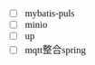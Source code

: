 <span  style="font-family: Simsun,serif; font-size: 17px; ">

- [ ] mybatis-puls
- [ ] minio
- [ ] up
- [ ] mqtt整合spring

</span>